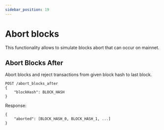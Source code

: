 ```yaml
---
sidebar_position: 19
---
```

# Abort blocks

This functionality allows to simulate blocks abort that can occur on mainnet.


## Abort Blocks After

Abort blocks and reject transactions from given block hash to last block. 

```
POST /abort_blocks_after
{
    "blockHash": BLOCK_HASH
}
```

Response:
```
{
    "aborted": [BLOCK_HASH_0, BLOCK_HASH_1, ...]
}
```
